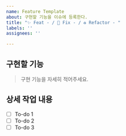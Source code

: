 ```yaml
---
name: Feature Template
about: 구현할 기능을 이슈에 등록한다.
title: "✨ Feat - / 🐛 Fix - / ♻️ Refactor - "
labels: ''
assignees: ''

---
```


## 구현할 기능
> 구현 기능을 자세히 적어주세요.

## 상세 작업 내용

- [ ] To-do 1
- [ ] To-do 2
- [ ] To-do 3